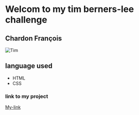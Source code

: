 # Welcom to my tim berners-lee challenge
## Chardon François

![Tim](https://tse1.mm.bing.net/th?id=OIP.W6Ja9k4gdHhMP-MvDQf0KgHaEu&pid=Api&P=0&w=255&h=164)

## language used
<ul>
  <li>HTML</li>
  <li>CSS</li>
</ul>

### link to my project
[My-link]( https://chardonfrancois.github.io/tim_berners_lee/)


